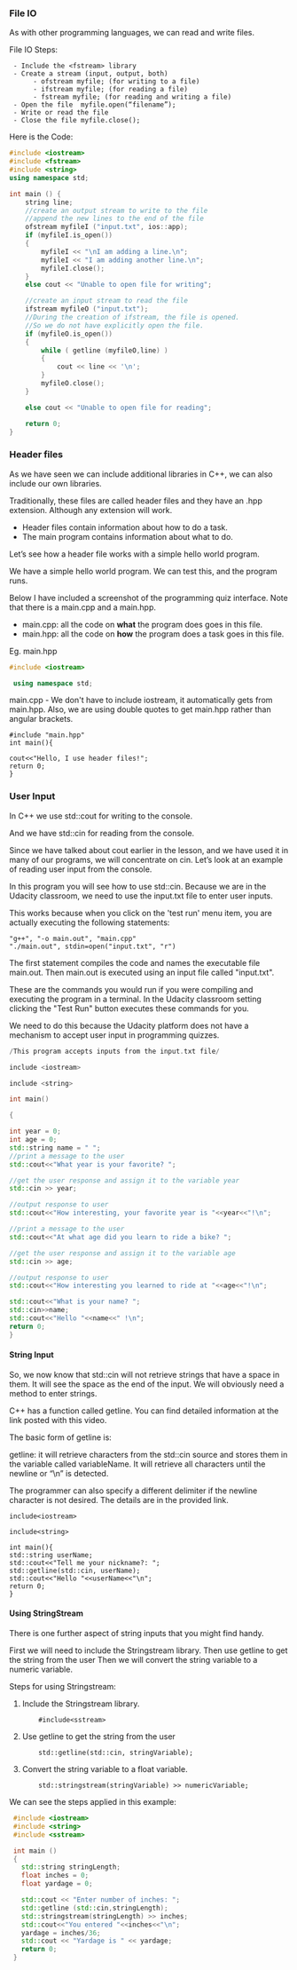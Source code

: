 ### File IO

As with other programming languages, we can read and write files.

File IO Steps:

```
 - Include the <fstream> library 
 - Create a stream (input, output, both)
      - ofstream myfile; (for writing to a file)
      - ifstream myfile; (for reading a file)
      - fstream myfile; (for reading and writing a file)
 - Open the file  myfile.open(“filename”);
 - Write or read the file
 - Close the file myfile.close();
```



Here is the Code:

```c++
#include <iostream>
#include <fstream>
#include <string>
using namespace std;

int main () {
    string line;
    //create an output stream to write to the file
    //append the new lines to the end of the file
    ofstream myfileI ("input.txt", ios::app);
    if (myfileI.is_open())
    {
        myfileI << "\nI am adding a line.\n";
        myfileI << "I am adding another line.\n";
        myfileI.close();
    }
    else cout << "Unable to open file for writing";

    //create an input stream to read the file
    ifstream myfileO ("input.txt");
    //During the creation of ifstream, the file is opened. 
    //So we do not have explicitly open the file. 
    if (myfileO.is_open())
    {
        while ( getline (myfileO,line) )
        {
            cout << line << '\n';
        }
        myfileO.close();
    }

    else cout << "Unable to open file for reading";

    return 0;
}
```





### Header files

As we have seen we can include additional libraries in C++, we can also include our own libraries.

Traditionally, these files are called header files and they have an .hpp extension. Although any extension will work.

- Header files contain information about how to do a task.
- The main program contains information about what to do.

Let’s see how a header file works with a simple hello world program.

We have a simple hello world program. We can test this, and the program runs.

Below I have included a screenshot of the programming quiz interface. Note that there is a main.cpp and a main.hpp.

- main.cpp: all the code on **what** the program does goes in this file.
- main.hpp: all the code on **how** the program does a task goes in this file.

Eg. main.hpp

```c++
#include <iostream>

 using namespace std;
```

main.cpp - We don't have to include iostream, it automatically gets from main.hpp. Also, we are using double quotes to get main.hpp rather than angular brackets.

    #include "main.hpp"
    int main(){
    
    cout<<"Hello, I use header files!";
    return 0;
    }


### User Input

In C++ we use std::cout for writing to the console.

And we have std::cin for reading from the console.

Since we have talked about cout earlier in the lesson, and we have used it in many of our programs, we will concentrate on cin. Let’s look at an example of reading user input from the console.



In this program you will see how to use std::cin. Because we are in the Udacity classroom, we need to use the input.txt file to enter user inputs.

This works because when you click on the 'test run' menu item, you are actually executing the following statements:

```
"g++", "-o main.out", "main.cpp"
"./main.out", stdin=open("input.txt", "r")

```

The first statement compiles the code and names the executable file main.out. Then main.out is executed using an input file called "input.txt".

These are the commands you would run if you were compiling and executing the program in a terminal. In the Udacity classroom setting clicking the "Test Run" button executes these commands for you.

We need to do this because the Udacity platform does not have a mechanism to accept user input in programming quizzes.





```c++
/This program accepts inputs from the input.txt file/ 

include <iostream>

include <string>

int main()

{

int year = 0;
int age = 0;
std::string name = " ";
//print a message to the user
std::cout<<"What year is your favorite? ";

//get the user response and assign it to the variable year
std::cin >> year;

//output response to user
std::cout<<"How interesting, your favorite year is "<<year<<"!\n";

//print a message to the user
std::cout<<"At what age did you learn to ride a bike? ";

//get the user response and assign it to the variable age
std::cin >> age;

//output response to user
std::cout<<"How interesting you learned to ride at "<<age<<"!\n";

std::cout<<"What is your name? ";
std::cin>>name;
std::cout<<"Hello "<<name<<" !\n";
return 0;
}
```
#### String Input

So, we now know that std::cin will not retrieve strings that have a space in them. It will see the space as the end of the input. We will obviously need a method to enter strings.

C++ has a function called getline. You can find detailed information at the link posted with this video.

The basic form of getline is:

getline: it will retrieve characters from the std::cin source and stores them in the variable called variableName. It will retrieve all characters until the newline or “\n” is detected.

The programmer can also specify a different delimiter if the newline character is not desired. The details are in the provided link.




    include<iostream>
    
    include<string>
    
    int main(){
    std::string userName; 
    std::cout<<"Tell me your nickname?: ";
    std::getline(std::cin, userName);
    std::cout<<"Hello "<<userName<<"\n";
    return 0;
    }


#### Using StringStream

There is one further aspect of string inputs that you might find handy.

First we will need to include the Stringstream library. Then use getline to get the string from the user Then we will convert the string variable to a numeric variable.

Steps for using Stringstream:

1. Include the Stringstream library.

   ```
       #include<sstream>

   ```

2. Use getline to get the string from the user

   ```
       std::getline(std::cin, stringVariable);

   ```

3. Convert the string variable to a float variable.

   ```
       std::stringstream(stringVariable) >> numericVariable;

   ```

We can see the steps applied in this example:

```c++
 #include <iostream>
 #include <string>
 #include <sstream>

 int main ()
 {
   std::string stringLength;
   float inches = 0;
   float yardage = 0;

   std::cout << "Enter number of inches: ";
   std::getline (std::cin,stringLength);
   std::stringstream(stringLength) >> inches;
   std::cout<<"You entered "<<inches<<"\n";
   yardage = inches/36;
   std::cout << "Yardage is " << yardage;
   return 0;
 }
```